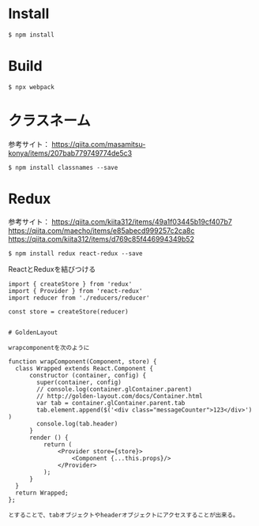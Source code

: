 # Install

```
$ npm install
```

# Build

```
$ npx webpack 
```

# クラスネーム

参考サイト：
https://qiita.com/masamitsu-konya/items/207bab779749774de5c3

```
$ npm install classnames --save
```


# Redux

参考サイト：
https://qiita.com/kiita312/items/49a1f03445b19cf407b7
https://qiita.com/maecho/items/e85abecd999257c2ca8c
https://qiita.com/kiita312/items/d769c85f446994349b52

```
$ npm install redux react-redux --save
```

ReactとReduxを結びつける

```
import { createStore } from 'redux'
import { Provider } from 'react-redux'
import reducer from './reducers/reducer'

const store = createStore(reducer)


# GoldenLayout

wrapcomponentを次のように

```
    function wrapComponent(Component, store) {
      class Wrapped extends React.Component {
          constructor (container, config) {
            super(container, config)
            // console.log(container.glContainer.parent)
            // http://golden-layout.com/docs/Container.html
            var tab = container.glContainer.parent.tab
            tab.element.append($('<div class="messageCounter">123</div>') )
            console.log(tab.header)
          }
          render () {
              return (
                  <Provider store={store}>
                      <Component {...this.props}/>
                  </Provider>
              );
          }
      }
      return Wrapped;
    };
```
とすることで、tabオブジェクトやheaderオブジェクトにアクセスすることが出来る。

